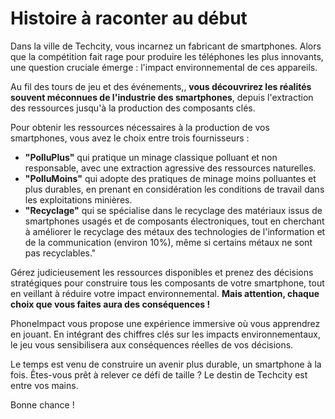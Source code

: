 # Histoire à raconter au début
Dans la ville de Techcity, vous incarnez un fabricant de smartphones. Alors que la compétition fait rage pour produire les téléphones les plus innovants, une question cruciale émerge : l'impact environnemental de ces appareils.

Au fil des tours de jeu et des événements,, **vous découvrirez les réalités souvent méconnues de l'industrie des smartphones**, depuis l'extraction des ressources jusqu'à la production des composants clés.

Pour obtenir les ressources nécessaires à la production de vos smartphones, vous avez le choix entre trois fournisseurs :

- **"PolluPlus"** qui pratique un minage classique polluant et non responsable, avec une extraction agressive des ressources naturelles.
- **"PolluMoins"** qui adopte des pratiques de minage moins polluantes et plus durables, en prenant en considération les conditions de travail dans les exploitations minières. 
- **"Recyclage"** qui se spécialise dans le recyclage des matériaux issus de smartphones usagés et de composants électroniques, tout en cherchant à améliorer le recyclage des métaux des technologies de l'information et de la communication (environ 10%), même si certains métaux ne sont pas recyclables."


Gérez judicieusement les ressources disponibles et prenez des décisions stratégiques pour construire tous les composants de votre smartphone, tout en veillant à réduire votre impact environnemental. **Mais attention, chaque choix que vous faites aura des conséquences !**

PhoneImpact vous propose une expérience immersive où vous apprendrez en jouant. En intégrant des chiffres clés sur les impacts environnementaux, le jeu vous sensibilisera aux conséquences réelles de vos décisions.

Le temps est venu de construire un avenir plus durable, un smartphone à la fois. Êtes-vous prêt à relever ce défi de taille ? Le destin de Techcity est entre vos mains. 

Bonne chance !
